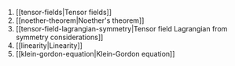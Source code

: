 1. [[tensor-fields|Tensor fields]]
2. [[noether-theorem|Noether's theorem]]
3. [[tensor-field-lagrangian-symmetry|Tensor field Lagrangian from symmetry considerations]]
4. [[linearity|Linearity]]
5. [[klein-gordon-equation|Klein-Gordon equation]]







